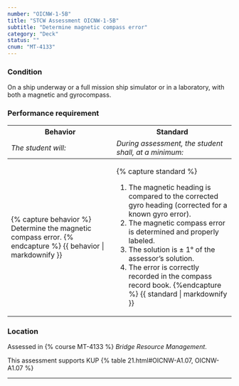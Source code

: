 ```yaml
---
number: "OICNW-1-5B"
title: "STCW Assessment OICNW-1-5B"
subtitle: "Determine magnetic compass error"
category: "Deck"
status: ""
cnum: "MT-4133"
---
```

### Condition

On a ship underway or a full mission ship simulator or in a laboratory, with both a magnetic and gyrocompass.

### Performance requirement 

<table width='100%' class='Guidelines'>
 <thead>
 <tr>
     <th class='thirty'>Behavior</th>
     <th class='seventy'>Standard</th>
 </tr>
 <tr>
     <td><em>The student will:</em></td>
     <td><em>During assessment, the student shall, at a minimum:</em></td>
 </tr>
 </thead>
 <tbody>
 

<tr><td>

{% capture behavior %}
Determine the magnetic compass error.
{% endcapture %}
{{ behavior | markdownify }}

</td><td>

{% capture standard %}
1. The magnetic heading is compared to the corrected gyro heading (corrected for a known gyro error).
2. The magnetic compass error is determined and properly labeled.
3. The solution is ± 1° of the assessor’s solution.
4. The error is correctly recorded in the compass record book.
{%endcapture %}
{{ standard | markdownify }}

</td></tr>



 </tbody>
 </table>

### Location

Assessed in  {% course  MT-4133 %}  *Bridge Resource Management*.

This assessment supports KUP {% table 21.html#OICNW-A1.07, OICNW-A1.07 %}

***

